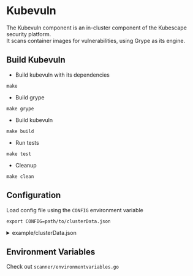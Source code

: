 # Kubevuln
The Kubevuln component is an in-cluster component of the Kubescape security platform.  
It scans container images for vulnerabilities, using Grype as its engine.

## Build Kubevuln
* Build kubevuln with its dependencies
```
make
```

* Build grype
```
make grype
```

* Build kubevuln
```
make build
```

* Run tests
```
make test
```

* Cleanup
```
make clean
```
## Configuration
Load config file using the `CONFIG` environment variable  

`export CONFIG=path/to/clusterData.json`  

<details><summary>example/clusterData.json</summary>
   
```json5 
{
    "gatewayWebsocketURL": "127.0.0.1:8001",
    "gatewayRestURL": "127.0.0.1:8002",
    "kubevulnURL": "127.0.0.1:8081",
    "kubescapeURL": "127.0.0.1:8080",
    "eventReceiverRestURL": "https://report.armo.cloud",
    "eventReceiverWebsocketURL": "wss://report.armo.cloud",
    "rootGatewayURL": "wss://ens.euprod1.cyberarmorsoft.com/v1/waitfornotification",
    "accountID": "*********************",
    "clusterName": "******" 
   } 
``` 
</details>

## Environment Variables

Check out `scanner/environmentvariables.go`
